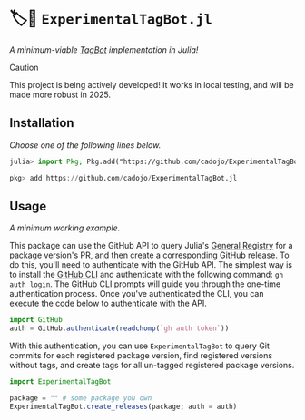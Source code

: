 # 🏷️🤖 `ExperimentalTagBot.jl`

_A minimum-viable [TagBot](https://github.com/JuliaRegistries/TagBot) implementation in Julia!_

> [!CAUTION]
>
> This project is being actively developed! It works in local testing, and will be made more robust in 2025.

## Installation

_Choose one of the following lines below._

```julia
julia> import Pkg; Pkg.add("https://github.com/cadojo/ExperimentalTagBot.jl")
```

```julia
pkg> add https://github.com/cadojo/ExperimentalTagBot.jl
```

## Usage

_A minimum working example._

This package can use the GitHub API to query Julia's [General Registry](https://github.com/JuliaRegistries/General) for a package version's PR, and then create a corresponding GitHub release.
To do this, you'll need to authenticate with the GitHub API. 
The simplest way is to install the [GitHub CLI](https://cli.github.com) and authenticate with the following command: `gh auth login`. 
The GitHub CLI prompts will guide you through the one-time authentication process.
Once you've authenticated the CLI, you can execute the code below to authenticate with the API.

```julia
import GitHub 
auth = GitHub.authenticate(readchomp(`gh auth token`))
```

With this authentication, you can use `ExperimentalTagBot` to query Git commits for each registered package version, find registered versions without tags, and create tags for all un-tagged registered package versions.

```julia
import ExperimentalTagBot

package = "" # some package you own
ExperimentalTagBot.create_releases(package; auth = auth)
```


